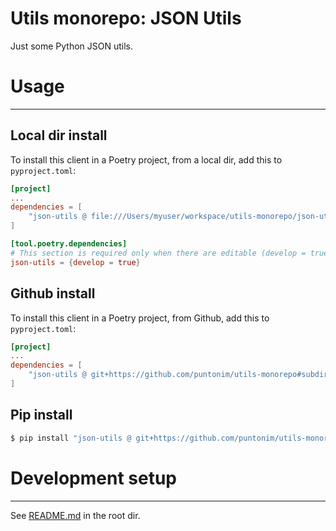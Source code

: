 **Utils monorepo: JSON Utils**
==================================

Just some Python JSON utils.


Usage
=====

---

Local dir install
-----------------
To install this client in a Poetry project, from a local dir, add this to `pyproject.toml`:
```toml
[project]
...
dependencies = [
    "json-utils @ file:///Users/myuser/workspace/utils-monorepo/json-utils"
]

[tool.poetry.dependencies]
# This section is required only when there are editable (develop = true) dependencies.
json-utils = {develop = true}
```

Github install
--------------
To install this client in a Poetry project, from Github, add this to `pyproject.toml`:
```toml
[project]
...
dependencies = [
    "json-utils @ git+https://github.com/puntonim/utils-monorepo#subdirectory=json-utils",
]
```

Pip install
-----------
```sh
$ pip install "json-utils @ git+https://github.com/puntonim/utils-monorepo#subdirectory=json-utils"
```


Development setup
=================

---

See [README.md](../README.md) in the root dir.
